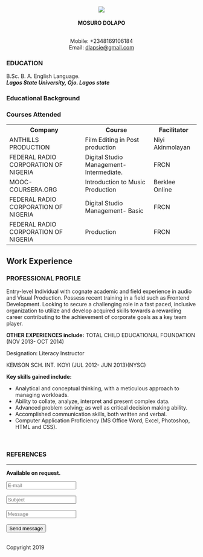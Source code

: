 <!DOCTYPE html>
<html lang="en">
  <head>
  <meta charset="utf-8">
  <title>Dolapo M</title> <!-- Include CSS file here -->
<link href="DolapoM.css" rel="stylesheet"><!--include js file here-->
<link href="DolapoMs.js" rel="stylesheet">
</head>
<body>
  <div id="header">
<h1>
 <center><img src="https://res.cloudinary.com/dlapsie/image/upload/c_scale,w_361/v1567078539/dolapo_mosuro_3_uivpcp.png"></div>
<center><th><b>MOSURO DOLAPO</b></th>

   <br>Mobile: +2348169106184
    <br>Email: dlapsie@gmail.com
  </center>
</div>
<!-- Education starts --->
  <div>
    <h3 id="education">EDUCATION</h3>
    <p id="bsc">B.Sc. B. A. English Language.</b> <br><b><i>Lagos State University, Ojo. Lagos state</i></b></p>
  </div>
<!-- Education ends --->
<p>
<h3>Educational Background</h3></p>             
<h3>Courses Attended</h3>
<table> <style="width:50px>
                <tr id="heading">
                    <th>Company</th>
                    <th>Course</th>         
                    <th>Facilitator</th>
                </tr>
                <tr>
                    <td>ANTHILLS PRODUCTION</td>
                    <td>Film Editing in Post production</td>                   
                    <td>Niyi Akinmolayan</td>
                </tr>
                <tr>
                    <td>FEDERAL RADIO CORPORATION OF NIGERIA</td>
                    <td>Digital Studio Management-Intermediate.</td>
                    <td>FRCN</td>
                </tr>
                <tr>
                    <td>MOOC- COURSERA.ORG</td>
                    <td>Introduction to Music Production</td>                    
                    <td>Berklee Online</td>
                </tr>
                <tr>
                    <td>FEDERAL RADIO CORPORATION OF NIGERIA</td>
                    <td>Digital Studio Management- Basic</td>                    
                    <td>FRCN</td>
                </tr>
                <tr>
                    <td>FEDERAL RADIO CORPORATION OF NIGERIA</td>
                    <td>Production </td>                  
                    <td>FRCN</td>
                </tr>
</table>
<body>
 <!-- Professional Profile starts --->
  <div>
      <h2>Work Experience</h2>
        <h3 id="profile">PROFESSIONAL PROFILE</h3>
    <p id="entry">Entry-level Individual with cognate academic and field experience in audio and Visual Production. Possess recent training in a field such as Frontend Development. Looking to secure a challenging role in a fast paced, inclusive organization to utilize and develop acquired skills towards a rewarding career contributing to the achievement of corporate goals as a key team player.</p>
  </div>
<!-- Professional Profile ends --->

<!-- OTHER EXPERIENCES starts --->
  <div>
    <p id="modules"><strong>OTHER EXPERIENCES include:</strong> TOTAL CHILD EDUCATIONAL FOUNDATION (NOV 2013- OCT 2014) <p>Designation: Literacy Instructor <p>KEMSON SCH. INT. IKOYI (JUL 2012- JUN 2013)(NYSC)</p>
</div>   
<!-- OTHER EXPERIENCES starts --->        

<!-- Skills starts --->
  <div>
    <p id="skills"><strong>Key skills gained include:</strong> <br>
    	<ul>
    		<li>Analytical and conceptual thinking, with a meticulous approach to managing workloads.</li>
    		<li>Ability to collate, analyze, interpret and present complex data.</li>
    		<li>Advanced problem solving; as well as critical decision making ability.</li>
    		<li>Accomplished communication skills, both written and verbal.</li>
    		<li>Computer Application Proficiency (MS Office Word, Excel, Photoshop, HTML and CSS).</li>
    	</ul>
  </div>
<!-- Skills ends --->
 <br>
 <!-- References starts --->
  <div>
    <h3 id="reference">REFERENCES</h3>
    <hr>
    <p><b>Available on request.</b></p>
  </div>
<!-- Reference ends --->
<div>
        <style>
            form *
            {
                display: block;
            }
        </style>
        <form action="" method="POST">
            <ul id="contact_form_validation_errors"></ul>          
            <input type="text" name="email" placeholder="E-mail"> 
            <br>
            <input type="text" name="subject" placeholder="Subject"> 
            <br>          
            <input type="text" name="message" placeholder="Message">
            <br>
            <input type="submit" value="Send message">
        </form>
    </div>
<br>
<div id="footer">
Copyright  2019
</div>
<script type="text/javascript" src="DolapoMs.js"></script>     
        
</body>
</html>

